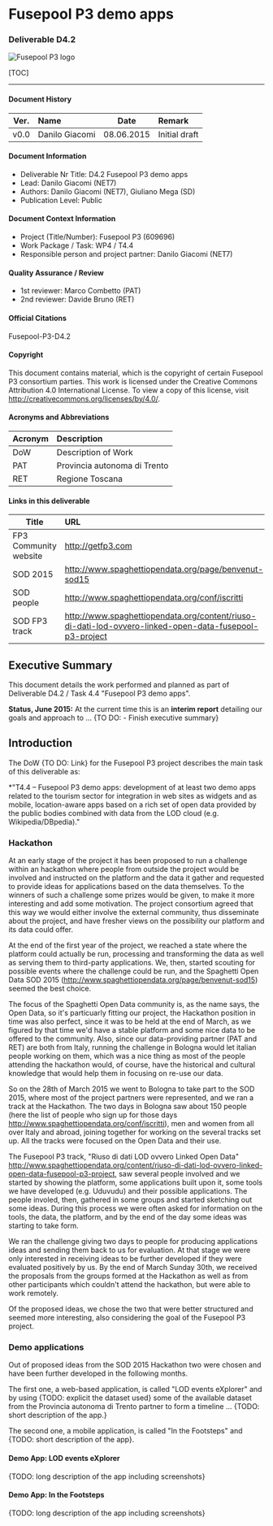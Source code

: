 # Fusepool P3 demo apps 
### Deliverable D4.2

![Fusepool P3 logo](https://avatars0.githubusercontent.com/u/5859504?v=3&s=200)

[TOC]


----------

#### Document History ####

| Ver. | Name | Date | Remark |
| :---: | :--- | :---: | :--- |
| v0.0 | Danilo Giacomi| 08.06.2015 | Initial draft |

#### Document Information ####

- Deliverable Nr Title: D4.2  Fusepool P3 demo apps
- Lead: Danilo Giacomi (NET7)
- Authors: Danilo Giacomi (NET7), Giuliano Mega (SD)
- Publication Level: Public

#### Document Context Information ####

 - Project (Title/Number): Fusepool P3 (609696)
 - Work Package / Task: WP4 / T4.4
 - Responsible person and project partner: Danilo Giacomi (NET7)

#### Quality Assurance / Review ####

- 1st reviewer: Marco Combetto (PAT)
- 2nd reviewer: Davide Bruno (RET)

#### Official Citations ####

Fusepool-P3-D4.2

#### Copyright ####

This document contains material, which is the copyright of certain Fusepool P3 consortium parties. This work is licensed under the Creative Commons Attribution 4.0 International License. To view a copy of this license, visit http://creativecommons.org/licenses/by/4.0/.

#### Acronyms and Abbreviations ####

| Acronym | Description |
| --- | :--- |
| DoW | Description of Work |
| PAT | Provincia autonoma di Trento |
| RET | Regione Toscana |


#### Links in this deliverable ####

| Title | URL|
| --- | :--- |
| FP3 Community website| http://getfp3.com |
| SOD 2015 | http://www.spaghettiopendata.org/page/benvenut-sod15 |
| SOD people| http://www.spaghettiopendata.org/conf/iscritti |
| SOD FP3 track | http://www.spaghettiopendata.org/content/riuso-di-dati-lod-ovvero-linked-open-data-fusepool-p3-project |



## Executive Summary ##


This document details the work performed and planned as part of Deliverable D4.2 / Task 4.4 "Fusepool P3 demo apps".

**Status, June 2015:** At the current time this is an **interim report** detailing our goals and approach to ...
{TO DO: - Finish executive summary}

## Introduction ##

The DoW {TO DO: Link} for the Fusepool P3 project describes the main task of this deliverable as: 

*"T4.4 – Fusepool P3 demo apps: development of at least two demo apps related to the tourism sector for
integration in web sites as widgets and as mobile, location-aware apps based on a rich set of open data provided
by the public bodies combined with data from the LOD cloud (e.g. Wikipedia/DBpedia)."

### Hackathon ###

At an early stage of the project it has been proposed to run a challenge within an hackathon where people from outside the project would be involved and instructed on the platform and the data it gather and requested to provide ideas for applications based on the data themselves.
To the winners of such a challenge some prizes would be given, to make it more interesting and add some motivation.
The project consortium agreed that this way we would either involve the external community, thus disseminate about the project, and have fresher views on the possibility our platform and its data could offer.

At the end of the first year of the project, we reached a state where the platform could actually be run, processing and transforming the data as well as serving them to third-party applications. We, then, started scouting for possible events where the challenge could be run, and the Spaghetti Open Data SOD 2015 (http://www.spaghettiopendata.org/page/benvenut-sod15) seemed the best choice. 

The focus of the Spaghetti Open Data community is, as the name says, the Open Data, so it's particuarly fitting our project, the Hackathon position in time was also perfect, since it was to be held at the end of March, as we figured by that time we'd have a stable platform and some nice data to be offered to the community. Also, since our data-providing partner (PAT and RET) are both from Italy, running the challenge in Bologna would let italian people working on them, which was a nice thing as most of the people attending the hackathon would, of course, have the historical and cultural knowledge that would help them in focusing on re-use our data.

So on the 28th of March 2015 we went to Bologna to take part to the SOD 2015, where most of the project partners were represented, and we ran a track at the Hackathon. The two days in Bologna saw about 150 people (here the list of people who sign up for those days http://www.spaghettiopendata.org/conf/iscritti), men and women from all over Italy and abroad, joining together for working on the several tracks set up. All the tracks were focused on the Open Data and their use.

The Fusepool P3 track, "Riuso di dati LOD ovvero Linked Open Data" http://www.spaghettiopendata.org/content/riuso-di-dati-lod-ovvero-linked-open-data-fusepool-p3-project, saw several people involved and we started by showing the platform, some applications built upon it, some tools we have developed (e.g. Uduvudu) and their possible applications. The people involed, then, gathered in some groups and started sketching out some ideas. During this process we were often asked for information on the tools, the data, the platform, and by the end of the day some ideas was starting to take form.

We ran the challenge giving two days to people for producing applications ideas and sending them back to us for evaluation. At that stage we were only interested in receiving ideas to be further developed if they were evaluated positively by us. By the end of March Sunday 30th, we received the proposals from the groups formed at the Hackathon as well as from other participants which couldn't attend the hackathon, but were able to work remotely.

Of the proposed ideas, we chose the two that were better structured and seemed more interesting, also considering the goal of the Fusepool P3 project.

### Demo applications ###

Out of proposed ideas from the SOD 2015 Hackathon two were chosen and have been further developed in the following months. 

The first one, a web-based application, is called "LOD events eXplorer" and by using {TODO: explicit the dataset used} some of the available dataset from the Provincia autonoma di Trento partner to form a timeline ... {TODO: short description of the app.} 

The second one, a mobile application, is called "In the Footsteps" and {TODO: short description of the app}.

#### Demo App: LOD events eXplorer ####

{TODO: long description of the app including screenshots}

#### Demo App: In the Footsteps ####

{TODO: long description of the app including screenshots}


